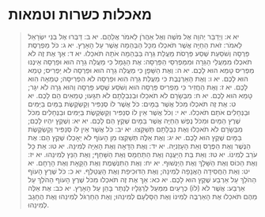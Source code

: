 # מאכלות כשרות וטמאות

> יא א: וַיְדַבֵּר יְהוָה אֶל מֹשֶׁה וְאֶל אַהֲרֹן לֵאמֹר אֲלֵהֶם.
> יא ב: דַּבְּרוּ אֶל בְּנֵי יִשְׂרָאֵל לֵאמֹר:  זֹאת הַחַיָּה אֲשֶׁר תֹּאכְלוּ מִכָּל הַבְּהֵמָה אֲשֶׁר עַל הָאָרֶץ.
> יא ג: כֹּל מַפְרֶסֶת פַּרְסָה וְשֹׁסַעַת שֶׁסַע פְּרָסֹת מַעֲלַת גֵּרָה בַּבְּהֵמָה אֹתָהּ תֹּאכֵלוּ.
> יא ד: אַךְ אֶת זֶה לֹא תֹאכְלוּ מִמַּעֲלֵי הַגֵּרָה וּמִמַּפְרִסֵי הַפַּרְסָה:  אֶת הַגָּמָל כִּי מַעֲלֵה גֵרָה הוּא וּפַרְסָה אֵינֶנּוּ מַפְרִיס טָמֵא הוּא לָכֶם.
> יא ה: וְאֶת הַשָּׁפָן כִּי מַעֲלֵה גֵרָה הוּא וּפַרְסָה לֹא יַפְרִיס; טָמֵא הוּא לָכֶם.
> יא ו: וְאֶת הָאַרְנֶבֶת כִּי מַעֲלַת גֵּרָה הִוא וּפַרְסָה לֹא הִפְרִיסָה; טְמֵאָה הִוא לָכֶם.
> יא ז: וְאֶת הַחֲזִיר כִּי מַפְרִיס פַּרְסָה הוּא וְשֹׁסַע שֶׁסַע פַּרְסָה וְהוּא גֵּרָה לֹא יִגָּר; טָמֵא הוּא לָכֶם.
> יא ח: מִבְּשָׂרָם לֹא תֹאכֵלוּ וּבְנִבְלָתָם לֹא תִגָּעוּ; טְמֵאִים הֵם לָכֶם.
> יא ט: אֶת זֶה תֹּאכְלוּ מִכֹּל אֲשֶׁר בַּמָּיִם:  כֹּל אֲשֶׁר לוֹ סְנַפִּיר וְקַשְׂקֶשֶׂת בַּמַּיִם בַּיַּמִּים וּבַנְּחָלִים אֹתָם תֹּאכֵלוּ.
> יא י: וְכֹל אֲשֶׁר אֵין לוֹ סְנַפִּיר וְקַשְׂקֶשֶׂת בַּיַּמִּים וּבַנְּחָלִים מִכֹּל שֶׁרֶץ הַמַּיִם וּמִכֹּל נֶפֶשׁ הַחַיָּה אֲשֶׁר בַּמָּיִם שֶׁקֶץ הֵם לָכֶם.
> יא יא: וְשֶׁקֶץ יִהְיוּ לָכֶם; מִבְּשָׂרָם לֹא תֹאכֵלוּ וְאֶת נִבְלָתָם תְּשַׁקֵּצוּ.
> יא יב: כֹּל אֲשֶׁר אֵין לוֹ סְנַפִּיר וְקַשְׂקֶשֶׂת בַּמָּיִם שֶׁקֶץ הוּא לָכֶם.
> יא יג: וְאֶת אֵלֶּה תְּשַׁקְּצוּ מִן הָעוֹף לֹא יֵאָכְלוּ שֶׁקֶץ הֵם:  אֶת הַנֶּשֶׁר וְאֶת הַפֶּרֶס וְאֵת הָעָזְנִיָּה.
> יא יד: וְאֶת הַדָּאָה וְאֶת הָאַיָּה לְמִינָהּ.
> יא טו: אֵת כָּל עֹרֵב לְמִינוֹ.
> יא טז: וְאֵת בַּת הַיַּעֲנָה וְאֶת הַתַּחְמָס וְאֶת הַשָּׁחַף; וְאֶת הַנֵּץ לְמִינֵהוּ.
> יא יז: וְאֶת הַכּוֹס וְאֶת הַשָּׁלָךְ וְאֶת הַיַּנְשׁוּף.
> יא יח: וְאֶת הַתִּנְשֶׁמֶת וְאֶת הַקָּאָת וְאֶת הָרָחָם.
> יא יט: וְאֵת הַחֲסִידָה הָאֲנָפָה לְמִינָהּ; וְאֶת הַדּוּכִיפַת וְאֶת הָעֲטַלֵּף.
> יא כ: כֹּל שֶׁרֶץ הָעוֹף הַהֹלֵךְ עַל אַרְבַּע שֶׁקֶץ הוּא לָכֶם.
> יא כא: אַךְ אֶת זֶה תֹּאכְלוּ מִכֹּל שֶׁרֶץ הָעוֹף הַהֹלֵךְ עַל אַרְבַּע:  אֲשֶׁר לֹא (לוֹ) כְרָעַיִם מִמַּעַל לְרַגְלָיו לְנַתֵּר בָּהֵן עַל הָאָרֶץ.
> יא כב: אֶת אֵלֶּה מֵהֶם תֹּאכֵלוּ אֶת הָאַרְבֶּה לְמִינוֹ וְאֶת הַסָּלְעָם לְמִינֵהוּ; וְאֶת הַחַרְגֹּל לְמִינֵהוּ וְאֶת הֶחָגָב לְמִינֵהוּ. 
 

